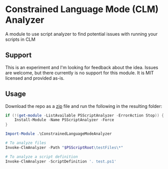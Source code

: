 # Constrained Language Mode (CLM) Analyzer

A module to use script analyzer to find potential issues with running your scripts in CLM

## Support

This is an experiment and I'm looking for feedback about the idea.
Issues are welcome, but there currently is no support for this module.
It is MIT licensed and provided as-is.

## Usage

Download the repo as a [zip](https://github.com/TravisEz13/ConstrainedLanguageModeAnalyzer/archive/refs/heads/main.zip) file and run the following in the resulting folder:

```powershell
if (!(get-module -ListAvailable PSScriptAnalyzer -ErrorAction Stop)) {
    Install-Module -Name PSScriptAnalyzer -Force
}

Import-Module .\ConstrainedLanguageModeAnalyzer

# To analyze files
Invoke-ClmAnalyzer -Path "$PSScriptRoot\testFiles\*"

# To analyze a script definition
Invoke-ClmAnalyzer -ScriptDefinition '. test.ps1'
```
